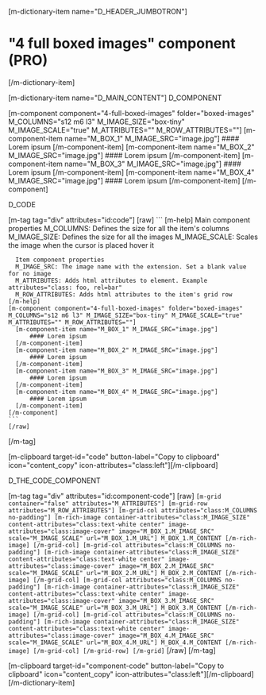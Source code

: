[m-dictionary-item name="D_HEADER_JUMBOTRON"]
  # "4 full boxed images" component (PRO)
[/m-dictionary-item]

[m-dictionary-item name="D_MAIN_CONTENT"]
  D_COMPONENT

  [m-component component="4-full-boxed-images" folder="boxed-images" M_COLUMNS="s12 m6 l3" M_IMAGE_SIZE="box-tiny" M_IMAGE_SCALE="true" M_ATTRIBUTES="" M_ROW_ATTRIBUTES=""]
    [m-component-item name="M_BOX_1" M_IMAGE_SRC="image.jpg"]
        #### Lorem ipsum
    [/m-component-item]
    [m-component-item name="M_BOX_2" M_IMAGE_SRC="image.jpg"]
        #### Lorem ipsum
    [/m-component-item]
    [m-component-item name="M_BOX_3" M_IMAGE_SRC="image.jpg"]
        #### Lorem ipsum
    [/m-component-item]
    [m-component-item name="M_BOX_4" M_IMAGE_SRC="image.jpg"]
        #### Lorem ipsum
    [/m-component-item]
  [/m-component]

  D_CODE

  [m-tag tag="div" attributes="id:code"]
    [raw]
    ```
    [m-help]
      Main component properties
      M_COLUMNS: Defines the size for all the item's columns
      M_IMAGE_SIZE: Defines the size for all the images
      M_IMAGE_SCALE: Scales the image when the cursor is placed hover it

      Item component properties
      M_IMAGE_SRC: The image name with the extension. Set a blank value for no image
      M_ATTRIBUTES: Adds html attributes to element. Example attributes="class: foo, rel=bar"
      M_ROW_ATTRIBUTES: Adds html attributes to the item's grid row
    [/m-help]
    [m-component component="4-full-boxed-images" folder="boxed-images" M_COLUMNS="s12 m6 l3" M_IMAGE_SIZE="box-tiny" M_IMAGE_SCALE="true" M_ATTRIBUTES="" M_ROW_ATTRIBUTES=""]
      [m-component-item name="M_BOX_1" M_IMAGE_SRC="image.jpg"]
          #### Lorem ipsum
      [/m-component-item]
      [m-component-item name="M_BOX_2" M_IMAGE_SRC="image.jpg"]
          #### Lorem ipsum
      [/m-component-item]
      [m-component-item name="M_BOX_3" M_IMAGE_SRC="image.jpg"]
          #### Lorem ipsum
      [/m-component-item]
      [m-component-item name="M_BOX_4" M_IMAGE_SRC="image.jpg"]
          #### Lorem ipsum
      [/m-component-item]
    [/m-component]
    ```
    [/raw]
  [/m-tag]  

  [m-clipboard target-id="code" button-label="Copy to clipboard" icon="content_copy" icon-attributes="class:left"][/m-clipboard]

  D_THE_CODE_COMPONENT

  [m-tag tag="div" attributes="id:component-code"]
    [raw]
    ```
    [m-grid container="false" attributes="M_ATTRIBUTES"]
      [m-grid-row attributes="M_ROW_ATTRIBUTES"]
        [m-grid-col attributes="class:M_COLUMNS no-padding"]
          [m-rich-image container-attributes="class:M_IMAGE_SIZE" content-attributes="class:text-white center" image-attributes="class:image-cover" image="M_BOX_1.M_IMAGE_SRC" scale="M_IMAGE_SCALE" url="M_BOX_1.M_URL"]
            M_BOX_1.M_CONTENT
          [/m-rich-image]
        [/m-grid-col]
        [m-grid-col attributes="class:M_COLUMNS no-padding"]
          [m-rich-image container-attributes="class:M_IMAGE_SIZE" content-attributes="class:text-white center" image-attributes="class:image-cover" image="M_BOX_2.M_IMAGE_SRC" scale="M_IMAGE_SCALE" url="M_BOX_2.M_URL"]
            M_BOX_2.M_CONTENT
          [/m-rich-image]
        [/m-grid-col]
        [m-grid-col attributes="class:M_COLUMNS no-padding"]
          [m-rich-image container-attributes="class:M_IMAGE_SIZE" content-attributes="class:text-white center" image-attributes="class:image-cover" image="M_BOX_3.M_IMAGE_SRC" scale="M_IMAGE_SCALE" url="M_BOX_3.M_URL"]
            M_BOX_3.M_CONTENT
          [/m-rich-image]
        [/m-grid-col]
        [m-grid-col attributes="class:M_COLUMNS no-padding"]
          [m-rich-image container-attributes="class:M_IMAGE_SIZE" content-attributes="class:text-white center" image-attributes="class:image-cover" image="M_BOX_4.M_IMAGE_SRC" scale="M_IMAGE_SCALE" url="M_BOX_4.M_URL"]
            M_BOX_4.M_CONTENT
          [/m-rich-image]
        [/m-grid-col]
      [/m-grid-row]
    [/m-grid]
    ```
    [/raw]
  [/m-tag]  

  [m-clipboard target-id="component-code" button-label="Copy to clipboard" icon="content_copy" icon-attributes="class:left"][/m-clipboard]
[/m-dictionary-item]
